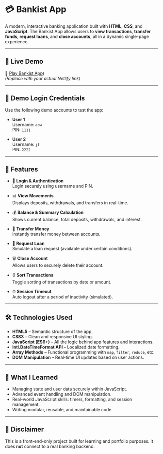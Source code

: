 # 💳 Bankist App

A modern, interactive banking application built with **HTML**, **CSS**, and **JavaScript**. The Bankist App allows users to **view transactions**, **transfer funds**, **request loans**, and **close accounts**, all in a dynamic single-page experience.

---

## 🚀 Live Demo

🔗 [Play Bankist App](https://bankist-app-bazaib.netlify.app/))  
*(Replace with your actual Netlify link)*

---

## 👤 Demo Login Credentials

Use the following demo accounts to test the app:

- **User 1**  
  Username: `abw`  
  PIN: `1111`

- **User 2**  
  Username: `jf`  
  PIN: `2222`

---

## 📜 Features

- 🔐 **Login & Authentication**  
  Login securely using username and PIN.

- 📊 **View Movements**  
  Displays deposits, withdrawals, and transfers in real-time.

- 💰 **Balance & Summary Calculation**  
  Shows current balance, total deposits, withdrawals, and interest.

- 💸 **Transfer Money**  
  Instantly transfer money between accounts.

- 🏦 **Request Loan**  
  Simulate a loan request (available under certain conditions).

- 🗑️ **Close Account**  
  Allows users to securely delete their account.

- 🔃 **Sort Transactions**  
  Toggle sorting of transactions by date or amount.

- ⏰ **Session Timeout**  
  Auto logout after a period of inactivity (simulated).

---

## 🛠️ Technologies Used

- **HTML5** – Semantic structure of the app.  
- **CSS3** – Clean and responsive UI styling.  
- **JavaScript (ES6+)** – All the logic behind app features and interactions.  
- **Intl.DateTimeFormat API** – Localized date formatting.  
- **Array Methods** – Functional programming with `map`, `filter`, `reduce`, etc.  
- **DOM Manipulation** – Real-time UI updates based on user actions.

---

## 🎯 What I Learned

- Managing state and user data securely within JavaScript.  
- Advanced event handling and DOM manipulation.  
- Real-world JavaScript skills: timers, formatting, and session management.  
- Writing modular, reusable, and maintainable code.

---

## 📌 Disclaimer

This is a front-end-only project built for learning and portfolio purposes. It does **not** connect to a real banking backend.

